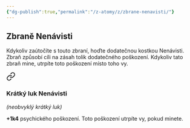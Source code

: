 ```yaml
---
{"dg-publish":true,"permalink":"/z-atomy/z/zbrane-nenavisti/"}
---
```


## Zbraně Nenávisti
Kdykoliv zaútočíte s touto zbraní, hoďte dodatečnou kostkou Nenávisti. Zbraň způsobí cíli na zásah tolik dodatečného poškození. Kdykoliv tato zbraň mine, utrpíte toto poškození místo toho vy. 

<div class="transclusion internal-embed is-loaded"><a class="markdown-embed-link" href="/z-atomy/k/kratky-luk-nenavisti/" aria-label="Open link"><svg xmlns="http://www.w3.org/2000/svg" width="24" height="24" viewBox="0 0 24 24" fill="none" stroke="currentColor" stroke-width="2" stroke-linecap="round" stroke-linejoin="round" class="svg-icon lucide-link"><path d="M10 13a5 5 0 0 0 7.54.54l3-3a5 5 0 0 0-7.07-7.07l-1.72 1.71"></path><path d="M14 11a5 5 0 0 0-7.54-.54l-3 3a5 5 0 0 0 7.07 7.07l1.71-1.71"></path></svg></a><div class="markdown-embed">




### **Krátký luk Nenávisti** 
*(neobvyklý krátký luk)*

**+1k4** psychického poškození. Toto poškození utrpíte vy, pokud minete.

</div></div>
